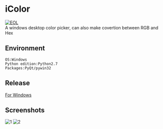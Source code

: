 # iColor
[![EOL](https://img.shields.io/badge/Status-EOL-lightgrey.svg?style=flat-square)]()  
A windows desktop color picker, can also make covertion between RGB and Hex
## Environment

    OS:Windows  
    Python edition:Python2.7  
    Packages:PyQt/pywin32

## Release
[For Windows](http://www.jackeriss.com/works/iColor_1.0.0_Setup.exe)
## Screenshots
![1](http://img.blog.csdn.net/20151106015205194)
![2](http://img.blog.csdn.net/20151106015215705)
